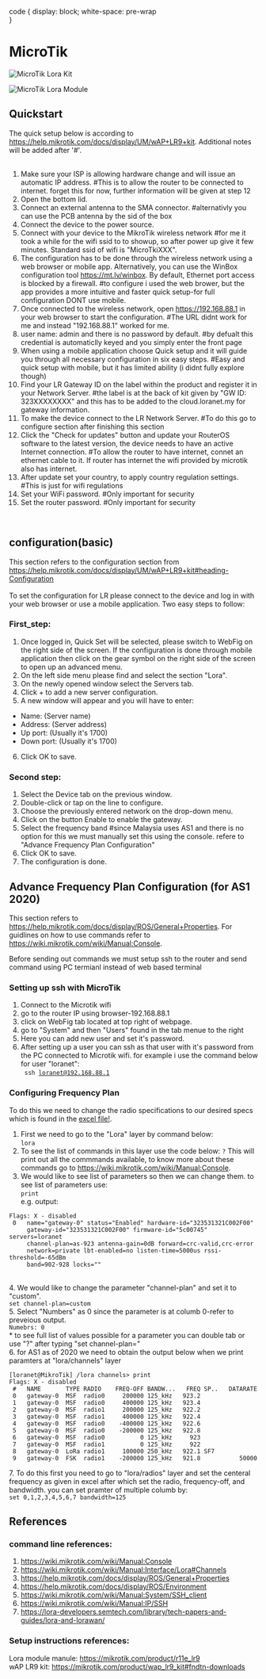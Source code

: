 code {
  display: block;
  white-space: pre-wrap   
}
# MicroTik
![MicroTik Lora Kit](https://github.com/[username]/[reponame]/blob/[branch]/image.jpg?raw=true)

![MicroTik Lora Module](https://github.com/[username]/[reponame]/blob/[branch]/image.jpg?raw=true)

## Quickstart 
The quick setup below is according to https://help.mikrotik.com/docs/display/UM/wAP+LR9+kit. Additional notes will be added after '#'. <br> <br>

1. Make sure your ISP is allowing hardware change and will issue an automatic IP address. #This is to allow the router to be connected to internet. forget this for now, further information will be given at step 12
2. Open the bottom lid. 
3. Connect an external antenna to the SMA connector. #alternativly you can use the PCB antenna by the sid of the box
4. Connect the device to the power source. 
5. Connect with your device to the MikroTik wireless network #for me it took a while for the wifi ssid to to showup, so after power up give it few minutes. Standard ssid of wifi is "MicroTkiXXX".
6. The configuration has to be done through the wireless network using a web browser or mobile app. Alternatively, you can use the WinBox configuration tool https://mt.lv/winbox. By default, Ethernet port access is blocked by a firewall. #to configure i used the web brower, but the app provides a more intuitive and faster quick setup-for full configuration DONT use mobile.
7. Once connected to the wireless network, open https://192.168.88.1 in your web browser to start the configuration. #The URL didnt work for me and instead "192.168.88.1" worked for me.
8. user name: admin and there is no password by default. #by defualt this credential is automaticlly keyed and you simply enter the front page
9. When using a mobile application choose Quick setup and it will guide you through all necessary configuration in six easy steps. #Easy and quick setup with mobile, but it has limited ability (i didnt fully explore though)
10. Find your LR Gateway ID on the label within the product and register it in your Network Server. #the label is at the back of kit given by "GW ID: 323XXXXXXXX" and this has to be added to the cloud.loranet.my for gateway information.
11. To make the device connect to the LR Network Server. #To do this go to configure section after finishing this section
12. Click the "Check for updates" button and update your RouterOS software to the latest version, the device needs to have an active Internet connection. #To allow the router to have internet, connet an ethernet cable to it. If router has internet the wifi provided by microtik also has internet.
13. After update set your country, to apply country regulation settings. #This is just for wifi regulations
14. Set your WiFi password. #Only important for security
15. Set the router password. #Only important for security
<br>

## configuration(basic)
This section refers to the configuration section from https://help.mikrotik.com/docs/display/UM/wAP+LR9+kit#heading-Configuration <br> <br>
To set the configuration for LR please connect to the device and log in with your web browser or use a mobile application. Two easy steps to follow:<br>

### First_step:

1. Once logged in, Quick Set will be selected, please switch to WebFig on the right side of the screen. If the configuration is done through mobile application then click on the gear symbol on the right side of the screen to open up an advanced menu.
2. On the left side menu please find and select the section "Lora".
3. On the newly opened window select the Servers tab.
4. Click + to add a new server configuration.
5. A new window will appear and you will have to enter:
* Name: (Server name)
* Address: (Server address)
* Up port: (Usually it's 1700)
* Down port: (Usually it's 1700)
6. Click OK to save.

### Second step:
1. Select the Device tab on the previous window.
2. Double-click or tap on the line to configure.
3. Choose the previously entered network on the drop-down menu.
4. Click on the button Enable to enable the gateway.
5. Select the frequency band #since Malaysia uses AS1 and there is no option for this we must manually set this using the console. refere to "Advance Frequency Plan Configuration"
6. Click OK to save.
7. The configuration is done.

## Advance Frequency Plan Configuration (for AS1 2020)
This section refers to https://help.mikrotik.com/docs/display/ROS/General+Properties. For guidlines on how to use commands refer to https://wiki.mikrotik.com/wiki/Manual:Console. <br>

Before sending out commands we must setup ssh to the router and send command using PC termianl instead of web based terminal <br>
### Setting up ssh with MicroTik
1. Connect to the Microtik wifi
2. go to the router IP using browser-192.168.88.1 
3. click on WebFig tab located at top right of webpage.
4. go to "System" and then "Users" found in the tab menue to the right
5. Here you can add new user and set it's password.
6. After setting up a user you can ssh as that user with it's password from the PC connected to Microtik wifi. for example i use the command below for user "loranet":<br>
<code> ssh loranet@192.168.88.1 </code>

### Configuring Frequency Plan
To do this we need to change the radio specifications to our desired specs which is found in the [excel file!](https://github.com/Abdolraouf-KIE/MicroTik/blob/main/LORA%20Frequency%20Plan%202019%262020.xlsx).
1. First we need to go to the "Lora" layer by command below:<br>
<code>lora</code>
2. To see the list of commands in this layer use the code below:
<code>?</code>
This will print out all the commmands available, to know more about these commands go to https://wiki.mikrotik.com/wiki/Manual:Console. 
3. We would like to see list of parameters so then we can change them. to see list of parameters use: <br>
<code>print</code>
<br>e.g. output: <br>
<pre><code>Flags: X - disabled 
 0   name="gateway-0" status="Enabled" hardware-id="323531321C002F00" 
     gateway-id="323531321C002F00" firmware-id="5c00745" servers=loranet 
     channel-plan=as-923 antenna-gain=0dB forward=crc-valid,crc-error 
     network=private lbt-enabled=no listen-time=5000us rssi-threshold=-65dBm 
     band=902-928 locks=""</pre></code>
<br> 
4. We would like to change the parameter "channel-plan" and set it to "custom". <br>
<code>set channel-plan=custom</code><br>
5. Select "Numbers" as 0 since the parameter is at columb 0-refer to preveious output.<br>
<code>Numebrs: 0</code> <br>
* to see full list of values possible for a parameter you can double tab or use "?" after typing "set channel-plan=" <br>
6. for AS1 as of 2020 we need to obtain the output below when we print paramters at "lora/channels" layer
<pre><code>[loranet@MikroTik] /lora channels> print
Flags: X - disabled
 #   NAME       TYPE RADIO    FREQ-OFF BANDW...   FREQ SP..   DATARATE
 0   gateway-0  MSF  radio0     200000 125_kHz   923.2
 1   gateway-0  MSF  radio0     400000 125_kHz   923.4
 2   gateway-0  MSF  radio1     200000 125_kHz   922.2
 3   gateway-0  MSF  radio1     400000 125_kHz   922.4
 4   gateway-0  MSF  radio0    -400000 125_kHz   922.6
 5   gateway-0  MSF  radio0    -200000 125_kHz   922.8
 6   gateway-0  MSF  radio0          0 125_kHz     923
 7   gateway-0  MSF  radio1          0 125_kHz     922
 8   gateway-0  LoRa radio1     100000 250_kHz   922.1 SF7
 9   gateway-0  FSK  radio1    -200000 125_kHz   921.8           50000
</pre></code>
7. To do this first you need to go to "lora/radios" layer and set the centeral frequency as given in excel after which set the radio, frequency-off, and bandwidth. you can set pramter of multiple columb by:<br>
<code>set 0,1,2,3,4,5,6,7 bandwidth=125</code> <br>

## References 
### command line references: <br>
1. https://wiki.mikrotik.com/wiki/Manual:Console <br>
2. https://wiki.mikrotik.com/wiki/Manual:Interface/Lora#Channels <br>
3. https://help.mikrotik.com/docs/display/ROS/General+Properties <br>
4. https://help.mikrotik.com/docs/display/ROS/Environment <br>
5. https://wiki.mikrotik.com/wiki/Manual:System/SSH_client <br>
6. https://wiki.mikrotik.com/wiki/Manual:IP/SSH <br>
7. https://lora-developers.semtech.com/library/tech-papers-and-guides/lora-and-lorawan/ <br>

### Setup instructions references: <br>
Lora module manule: https://mikrotik.com/product/r11e_lr9 <br>
wAP LR9 kit: https://mikrotik.com/product/wap_lr9_kit#fndtn-downloads <br>

